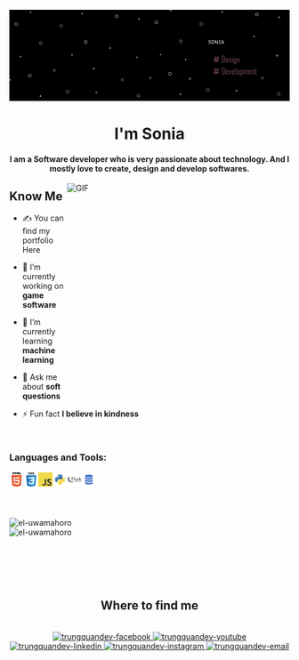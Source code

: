 

![I am a Software developer](https://github.com/El-Uwamahoro/El-Uwamahoro/blob/main/MacBook%20Pro%2014_%20-%202.png)

<h1 align="center"> I'm Sonia</h1>
<h4 align="center">I am a Software developer who is very passionate about technology. And I mostly love to create, design and develop softwares.</h4>




<img align="right" alt="GIF" src="https://user-images.githubusercontent.com/22479692/123986644-65364080-d9be-11eb-8f4f-857c21e774fb.gif" width="400" height="400" />


## Know Me 
- ✍ You can find my portfolio Here

- 🔭 I’m currently working on **game software**

- 🌱 I’m currently learning **machine learning**

- 💬 Ask me about **soft questions**

- ⚡ Fun fact **I believe in kindness**


<br />


### Languages and Tools:


<img align="left" alt="HTML5" width="26px" src="https://raw.githubusercontent.com/github/explore/80688e429a7d4ef2fca1e82350fe8e3517d3494d/topics/html/html.png" />
<img align="left" alt="CSS3" width="26px" src="https://raw.githubusercontent.com/github/explore/80688e429a7d4ef2fca1e82350fe8e3517d3494d/topics/css/css.png" />
<img align="left" alt="JavaScript" width="26px" src="https://raw.githubusercontent.com/github/explore/80688e429a7d4ef2fca1e82350fe8e3517d3494d/topics/javascript/javascript.png" />
<img align="left" alt="python" width="26px" src="https://raw.githubusercontent.com/github/explore/80688e429a7d4ef2fca1e82350fe8e3517d3494d/topics/python/python.png" />
<img align="left" alt="flask" width="26px" src="https://raw.githubusercontent.com/github/explore/80688e429a7d4ef2fca1e82350fe8e3517d3494d/topics/flask/flask.png" />
<img align="left" alt="SQL" width="26px" src="https://raw.githubusercontent.com/github/explore/80688e429a7d4ef2fca1e82350fe8e3517d3494d/topics/sql/sql.png" />

<br />
<br />
&nbsp;
<br />
<br />

<img  src="https://github-readme-stats.vercel.app/api/top-langs?username=el-uwamahoro&show_icons=true&locale=en&layout=compact" alt="el-uwamahoro" /> <br>
<span><img src="https://github-readme-stats.vercel.app/api?username=el-uwamahoro&show_icons=true&locale=en" alt="el-uwamahoro" /></span>

<br />
<br />
&nbsp;
<br />
<br />

<h2 align="center">Where to find me</h2>
<br>
<!-- https://icons8.com -->
<div align="center">
  <a href="https://facebook.com/trungquandev" target="blank">
    <img src="https://img.icons8.com/bubbles/100/000000/facebook-new.png" alt="trungquandev-facebook" />
  </a>
  <a href="https://www.youtube.com/c/TrungquandevOfficial" target="blank">
    <img src="https://img.icons8.com/bubbles/100/000000/youtube-squared.png" alt="trungquandev-youtube" />
  </a>
  <a href="https://www.linkedin.com/in/trungquandev" target="blank">
    <img src="https://img.icons8.com/bubbles/100/000000/linkedin.png" alt="trungquandev-linkedin" />
  </a>
  <a href="https://instagram.com/trungquandev" target="blank">
    <img src="https://img.icons8.com/bubbles/100/000000/instagram.png" alt="trungquandev-instagram" />
  </a>
  <a href="mailto:trungquandev.official@gmail.com" target="top">
    <img src="https://img.icons8.com/bubbles/100/000000/apple-mail.png" alt="trungquandev-email" />
  </a>
</div>

<br>

